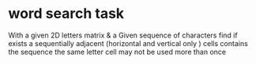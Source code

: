 # word search task

With a given 2D letters matrix & a Given  sequence of characters
find if exists a sequentially adjacent (horizontal and vertical only ) cells contains the sequence the same letter cell may not be used more than once 
